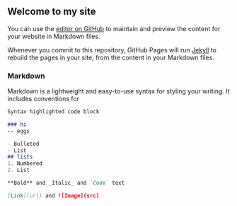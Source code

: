 ## Welcome to my site

You can use the [editor on GitHub](https://github.com/gabriellegonsalves/gabriellegonsalves.github.io/edit/master/index.md) to maintain and preview the content for your website in Markdown files.

Whenever you commit to this repository, GitHub Pages will run [Jekyll](https://jekyllrb.com/) to rebuild the pages in your site, from the content in your Markdown files.

### Markdown

Markdown is a lightweight and easy-to-use syntax for styling your writing. It includes conventions for

```markdown
Syntax highlighted code block

### hi
-- eggs

- Bulleted
- List
## lists
1. Numbered
2. List

**Bold** and _Italic_ and `Code` text

[Link](url) and ![Image](src)
```


